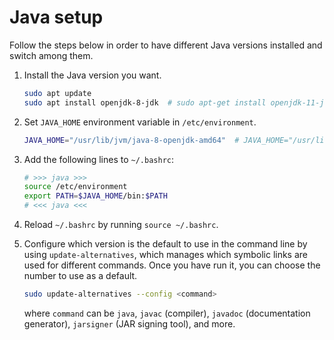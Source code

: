 # Java setup

Follow the steps below in order to have different Java versions installed and switch among them.

1. Install the Java version you want.
    ```bash
    sudo apt update
    sudo apt install openjdk-8-jdk  # sudo apt-get install openjdk-11-jdk
    ```

1. Set `JAVA_HOME` environment variable in `/etc/environment`.
    ```bash
    JAVA_HOME="/usr/lib/jvm/java-8-openjdk-amd64"  # JAVA_HOME="/usr/lib/jvm/java-11-openjdk-amd64"
    ```

1. Add the following lines to `~/.bashrc`:
    ```bash
    # >>> java >>>
    source /etc/environment
    export PATH=$JAVA_HOME/bin:$PATH
    # <<< java <<<
    ```

1. Reload `~/.bashrc` by running `source ~/.bashrc`.

1. Configure which version is the default to use in the command line by using `update-alternatives`, which manages which symbolic links are used for different commands.  Once you have run it, you can choose the number to use as a default.
    ```bash
    sudo update-alternatives --config <command>
    ```
    where `command` can be `java`, `javac` (compiler), `javadoc` (documentation generator), `jarsigner` (JAR signing tool), and more.

